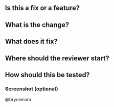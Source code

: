 ## Is this a fix or a feature?

## What is the change?

## What does it fix?

## Where should the reviewer start?

## How should this be tested?

### Screenshot (optional)

@brycemara
